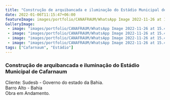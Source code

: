 ```yaml
---
title: "Construção de arquibancada e iluminação do Estádio Municipal de Cafarnaum"
date: 2022-01-06T11:15:47+06:00
featureImage: images/portfolio/CANAFRAUM/WhatsApp Image 2022-11-26 at 15.47.06.jpeg
GalleryImage: 
 - image: "images/portfolio/CANAFRAUM/WhatsApp Image 2022-11-26 at 15.47.06(1).jpeg"
 - image: "images/portfolio/CANAFRAUM/WhatsApp Image 2022-11-26 at 15.47.07.jpeg"
 - image: "images/portfolio/CANAFRAUM/WhatsApp Image 2022-11-26 at 15.47.07(1).jpeg"
 - image: "images/portfolio/CANAFRAUM/WhatsApp Image 2022-11-26 at 15.47.08.jpeg"
tags: ["Cafarnaum", "Estádio"]
---
```

  ### Construção de arquibancada e iluminação do Estádio Municipal de Cafarnaum

  Cliente: Sudesb - Governo do estado da Bahia.\
  Barro Alto - Bahia\
  Obra em Andamento.
